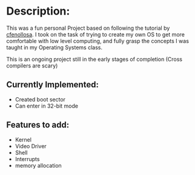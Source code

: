 # Description:
This was a fun personal Project based on following the tutorial by [cfenollosa](https://github.com/cfenollosa/os-tutorial). I took on the task of trying to create my own OS to get more comfortable with low level computing, and fully grasp the concepts I was taught in my Operating Systems class.

This is an ongoing project still in the early stages of completion (Cross compilers are scary)

## Currently Implemented:
* Created boot sector
* Can enter in 32-bit mode

## Features to add:
* Kernel
* Video Driver
* Shell
* Interrupts
* memory allocation

